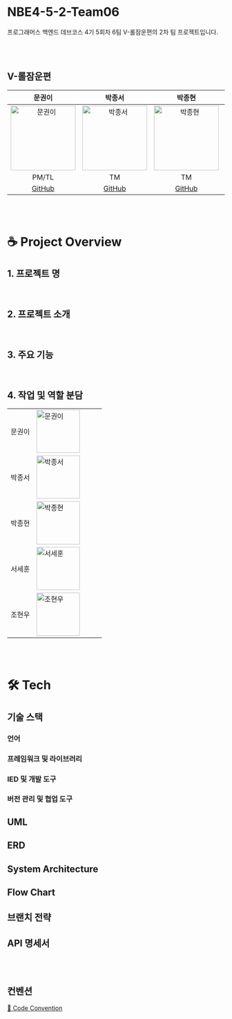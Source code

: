 # NBE4-5-2-Team06
프로그래머스 백엔드 데브코스 4기 5회차 6팀 V-롤잠운편의 2차 팀 프로젝트입니다.

<br/>
<br/>

## V-롤잠운편

|                                           문권이                                           |                                        박종서                                          |                                                        박종현                                                        |                                          서세훈                                           |                                                        조현우                                                        
|:---------------------------------------------------------------------------------------:|:--------------------------------------------------------------------------------------:|:-----------------------------------------------------------------------------------------------------------------:|:--------------------------------------------------------------------------------------:|:-----------------------------------------------------------------------------------------------------------------:|
| <img src="https://avatars.githubusercontent.com/u/102517739?v=4" alt="문권이" width="150"> | <img src="https://avatars.githubusercontent.com/u/184979256?v=4" alt="박종서" width="150"> | <img src="https://avatars.githubusercontent.com/u/149856960?v=4" alt="박종현" width="150"> | <img src="https://avatars.githubusercontent.com/u/113406474?v=4" alt="서세훈" width="150"> | <img src="https://avatars.githubusercontent.com/u/151692425?v=4" alt="조현우" width="150"> |
|                                         PM/TL                                         |                                           TM                                          |                                                        TM                                                         |                                           TM                                          |                                                       TM                                                         |
|                          [GitHub](https://github.com/M00NPANG)                          |                         [GitHub](https://github.com/csjsseo)                          |                                        [GitHub](https://github.com/joungGo)                                        |                         [GitHub](https://github.com/sehun-Seo3)                          |                                                    [GitHub](https://github.com/ChoHyunWoo)                                                     |

<br/>
<br/>

# ☕ Project Overview

## 1. 프로젝트 명

<br/>

## 2. 프로젝트 소개


<br/>

## 3. 주요 기능


<br/>

## 4. 작업 및 역할 분담
   |     |                                                                                         |                                                                                                  |
   |-----|-----------------------------------------------------------------------------------------|--------------------------------------------------------------------------------------------------|
   | 문권이 | <img src="https://avatars.githubusercontent.com/u/102517739?v=4" alt="문권이" width="100"> | <ul></ul> |
   | 박종서 | <img src="https://avatars.githubusercontent.com/u/184979256?v=4" alt="박종서" width="100">  | <ul></ul>|
   | 박종현 | <img src="https://avatars.githubusercontent.com/u/149856960?v=4" alt="박종현" width="100"> | <ul></ul>|
   | 서세훈 | <img src="https://avatars.githubusercontent.com/u/113406474?v=4" alt="서세훈" width="100">  | <ul></ul>|
   | 조현우 | <img src="https://avatars.githubusercontent.com/u/151692425?v=4" alt="조현우" width="100">  | <ul></ul> |

<br/>
<br/>


# 🛠️ Tech
## 기술 스택
### 언어


### 프레임워크 및 라이브러리
  
### IED 및 개발 도구

### 버전 관리 및 협업 도구

## UML

## ERD

## System Architecture

## Flow Chart


## 브랜치 전략

## API 명세서
<br/>
<br/>

## 컨벤션

[📌 Code Convention](https://github.com/prgrms-be-devcourse/NBE4-5-1-Team07/wiki/%F0%9F%93%8C-Code-Convention)
